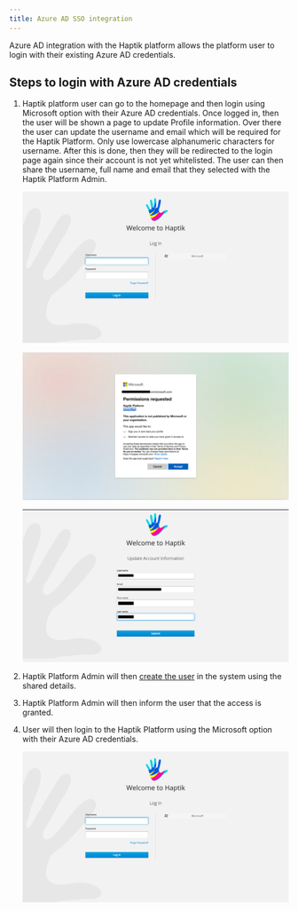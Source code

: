 ```yaml
---
title: Azure AD SSO integration
---
```


Azure AD integration with the Haptik platform allows the 
platform user to login with their existing Azure AD credentials.


## Steps to login with Azure AD credentials

1) Haptik platform user can go to the homepage and then login 
using Microsoft option with their Azure AD credentials. 
Once logged in, then the user will be shown a page to update Profile information. 
Over there the user can update the username and email which will be required for the Haptik Platform.
Only use lowercase alphanumeric characters for username. 
After this is done, then they will be redirected to the login page 
again since their account is not yet whitelisted. 
The user can then share the username, full name and email that they selected with the Haptik Platform Admin.

    ![](assets/azure-ad-login-1.png)
    
    ![](assets/azure-ad-login-2.png)
    
    ![](assets/azure-ad-login-3.png)

2) Haptik Platform Admin will then [create the user](permission-management.md#creating-new-user) in the system 
using the shared details.

3) Haptik Platform Admin will then inform the user that the access is granted. 

4) User will then login to the Haptik Platform using the Microsoft option with their Azure AD credentials.

   ![](assets/azure-ad-login-1.png)
